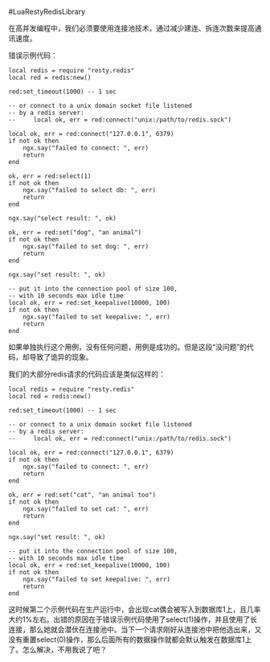 #LuaRestyRedisLibrary

在高并发编程中，我们必须要使用连接池技术，通过减少建连、拆连次数来提高通讯速度。

错误示例代码：

```
local redis = require "resty.redis"
local red = redis:new()

red:set_timeout(1000) -- 1 sec

-- or connect to a unix domain socket file listened
-- by a redis server:
--     local ok, err = red:connect("unix:/path/to/redis.sock")

local ok, err = red:connect("127.0.0.1", 6379)
if not ok then
    ngx.say("failed to connect: ", err)
    return
end

ok, err = red:select(1)
if not ok then
    ngx.say("failed to select db: ", err)
    return
end

ngx.say("select result: ", ok)

ok, err = red:set("dog", "an animal")
if not ok then
    ngx.say("failed to set dog: ", err)
    return
end

ngx.say("set result: ", ok)

-- put it into the connection pool of size 100,
-- with 10 seconds max idle time
local ok, err = red:set_keepalive(10000, 100)
if not ok then
    ngx.say("failed to set keepalive: ", err)
    return
end
```


如果单独执行这个用例，没有任何问题，用例是成功的。但是这段“没问题”的代码，却导致了诡异的现象。

我们的大部分redis请求的代码应该是类似这样的：
```
local redis = require "resty.redis"
local red = redis:new()

red:set_timeout(1000) -- 1 sec

-- or connect to a unix domain socket file listened
-- by a redis server:
--     local ok, err = red:connect("unix:/path/to/redis.sock")

local ok, err = red:connect("127.0.0.1", 6379)
if not ok then
    ngx.say("failed to connect: ", err)
    return
end

ok, err = red:set("cat", "an animal too")
if not ok then
    ngx.say("failed to set cat: ", err)
    return
end

ngx.say("set result: ", ok)

-- put it into the connection pool of size 100,
-- with 10 seconds max idle time
local ok, err = red:set_keepalive(10000, 100)
if not ok then
    ngx.say("failed to set keepalive: ", err)
    return
end
```
这时候第二个示例代码在生产运行中，会出现cat偶会被写入到数据库1上，且几率大约1%左右。出错的原因在于错误示例代码使用了select(1)操作，并且使用了长连接，那么她就会潜伏在连接池中。当下一个请求刚好从连接池中把他选出来，又没有重置select(0)操作，那么后面所有的数据操作就都会默认触发在数据库1上了。怎么解决，不用我说了吧？




